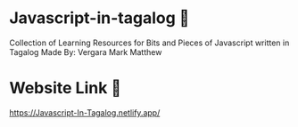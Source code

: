 # Javascript-in-tagalog 🌟
Collection of Learning Resources for Bits and Pieces of Javascript written in Tagalog
Made By: Vergara Mark Matthew

# Website Link 🌟
https://Javascript-In-Tagalog.netlify.app/
